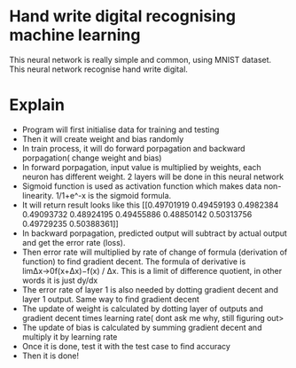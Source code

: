 
Hand write digital recognising machine learning
=======================================================
This neural network is really simple and common, using MNIST dataset. This neural network recognise hand write digital. 

Explain
=======================================================
- Program will first initialise data for training and testing 
- Then it will create weight and bias randomly
- In train process, it will do forward porpagation and backward porpagation( change weight and bias) 
- In forward porpagation, input value is multiplied by weights, each neuron has different weight. 2 layers will be done in this neural network
- Sigmoid function is used as activation function which makes data non-linearity. 1/1+e^-x is the sigmoid formula. 
- It will return result looks like this [[0.49701919 0.49459193 0.4982384  0.49093732 0.48924195 0.49455886 0.48850142 0.50313756 0.49729235 0.50388361]]
- In backward porpagation, predicted output will subtract by actual output and get the error rate (loss).  
- Then error rate will multiplied by rate of change of formula (derivation of function) to find gradient decent. The formula of derivative is limΔx→0f(x+Δx)−f(x) / Δx. This is   a limit of difference quotient, in other words it is just dy/dx
- The error rate of layer 1 is also needed by dotting gradient decent and layer 1 output. Same way to find gradient decent
- The update of weight is calculated by dotting layer of outputs and gradient decent times learning rate( dont ask me why, still figuring out>
- The update of bias is calculated by summing gradient decent and multiply it by learning rate 
- Once it is done, test it with the test case to find accuracy
- Then it is done!
